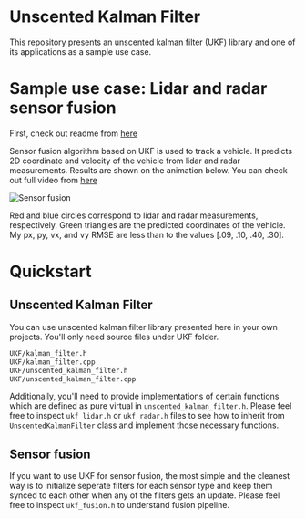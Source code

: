 # Unscented Kalman Filter
This repository presents an unscented kalman filter (UKF) library and one of its applications as a sample use case. 

# Sample use case: Lidar and radar sensor fusion

First, check out readme from [here](https://github.com/udacity/CarND-Unscented-Kalman-Filter-Project)

Sensor fusion algorithm based on UKF is used to track a vehicle. It predicts 2D coordinate and velocity of the vehicle from lidar and radar measurements. Results are shown on the animation below. You can check out full video from [here](https://youtu.be/cj7iHbJsKlU)

![Sensor fusion](https://media.giphy.com/media/l0HU41mMmatauiJoI/giphy.gif "Sensor Fusion")

Red and blue circles correspond to lidar and radar measurements, respectively. Green triangles are the predicted coordinates of the vehicle. My px, py, vx, and vy RMSE are less than to the values [.09, .10, .40, .30].

# Quickstart 
## Unscented Kalman Filter
You can use unscented kalman filter library presented here in your own projects. You'll only need source files under UKF folder.

```bash
UKF/kalman_filter.h
UKF/kalman_filter.cpp
UKF/unscented_kalman_filter.h
UKF/unscented_kalman_filter.cpp
```

Additionally, you'll need to provide implementations of certain functions which are defined as pure virtual in `unscented_kalman_filter.h`. Please feel free to inspect `ukf_lidar.h` or `ukf_radar.h` files to see how to inherit from `UnscentedKalmanFilter` class and implement those necessary functions.

## Sensor fusion
If you want to use UKF for sensor fusion, the most simple and the cleanest way is to initialize seperate filters for each sensor type and keep them synced to each other when any of the filters gets an update. Please feel free to inspect `ukf_fusion.h` to understand fusion pipeline.

